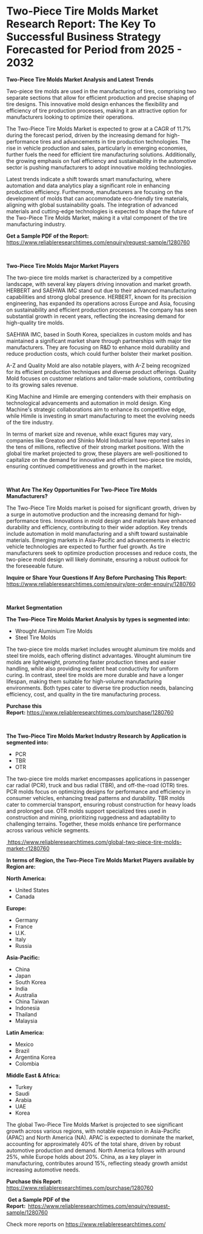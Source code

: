 <p><h1>Two-Piece Tire Molds Market Research Report: The Key To Successful Business Strategy Forecasted for Period from 2025 - 2032</h1></p><p><strong>Two-Piece Tire Molds Market Analysis and Latest Trends</strong></p>
<p><p>Two-piece tire molds are used in the manufacturing of tires, comprising two separate sections that allow for efficient production and precise shaping of tire designs. This innovative mold design enhances the flexibility and efficiency of tire production processes, making it an attractive option for manufacturers looking to optimize their operations.</p><p>The Two-Piece Tire Molds Market is expected to grow at a CAGR of 11.7% during the forecast period, driven by the increasing demand for high-performance tires and advancements in tire production technologies. The rise in vehicle production and sales, particularly in emerging economies, further fuels the need for efficient tire manufacturing solutions. Additionally, the growing emphasis on fuel efficiency and sustainability in the automotive sector is pushing manufacturers to adopt innovative molding technologies.</p><p>Latest trends indicate a shift towards smart manufacturing, where automation and data analytics play a significant role in enhancing production efficiency. Furthermore, manufacturers are focusing on the development of molds that can accommodate eco-friendly tire materials, aligning with global sustainability goals. The integration of advanced materials and cutting-edge technologies is expected to shape the future of the Two-Piece Tire Molds Market, making it a vital component of the tire manufacturing industry.</p></p>
<p><strong>Get a Sample PDF of the Report:&nbsp;</strong> <a href="https://www.reliableresearchtimes.com/enquiry/request-sample/1280760?utm_campaign=3560&utm_medium=2&utm_source=Github&utm_content=ia&utm_term=24032025&utm_id=two-piece-tire-molds">https://www.reliableresearchtimes.com/enquiry/request-sample/1280760</a></p>
<p>&nbsp;</p>
<p><strong>Two-Piece Tire Molds Major Market Players</strong></p>
<p><p>The two-piece tire molds market is characterized by a competitive landscape, with several key players driving innovation and market growth. HERBERT and SAEHWA IMC stand out due to their advanced manufacturing capabilities and strong global presence. HERBERT, known for its precision engineering, has expanded its operations across Europe and Asia, focusing on sustainability and efficient production processes. The company has seen substantial growth in recent years, reflecting the increasing demand for high-quality tire molds.</p><p>SAEHWA IMC, based in South Korea, specializes in custom molds and has maintained a significant market share through partnerships with major tire manufacturers. They are focusing on R&D to enhance mold durability and reduce production costs, which could further bolster their market position.</p><p>A-Z and Quality Mold are also notable players, with A-Z being recognized for its efficient production techniques and diverse product offerings. Quality Mold focuses on customer relations and tailor-made solutions, contributing to its growing sales revenue.</p><p>King Machine and Himile are emerging contenders with their emphasis on technological advancements and automation in mold design. King Machine's strategic collaborations aim to enhance its competitive edge, while Himile is investing in smart manufacturing to meet the evolving needs of the tire industry.</p><p>In terms of market size and revenue, while exact figures may vary, companies like Greatoo and Shinko Mold Industrial have reported sales in the tens of millions, reflective of their strong market positions. With the global tire market projected to grow, these players are well-positioned to capitalize on the demand for innovative and efficient two-piece tire molds, ensuring continued competitiveness and growth in the market.</p></p>
<p>&nbsp;</p>
<p><strong>What Are The Key Opportunities For Two-Piece Tire Molds Manufacturers?</strong></p>
<p><p>The Two-Piece Tire Molds market is poised for significant growth, driven by a surge in automotive production and the increasing demand for high-performance tires. Innovations in mold design and materials have enhanced durability and efficiency, contributing to their wider adoption. Key trends include automation in mold manufacturing and a shift toward sustainable materials. Emerging markets in Asia-Pacific and advancements in electric vehicle technologies are expected to further fuel growth. As tire manufacturers seek to optimize production processes and reduce costs, the two-piece mold design will likely dominate, ensuring a robust outlook for the foreseeable future.</p></p>
<p><strong>Inquire or Share Your Questions If Any Before Purchasing This Report:</strong> <a href="https://www.reliableresearchtimes.com/enquiry/pre-order-enquiry/1280760?utm_campaign=3560&utm_medium=2&utm_source=Github&utm_content=ia&utm_term=24032025&utm_id=two-piece-tire-molds">https://www.reliableresearchtimes.com/enquiry/pre-order-enquiry/1280760</a></p>
<p>&nbsp;</p>
<p><strong>Market Segmentation</strong></p>
<p><strong>The Two-Piece Tire Molds Market Analysis by types is segmented into:</strong></p>
<p><ul><li>Wrought Aluminium Tire Molds</li><li>Steel Tire Molds</li></ul></p>
<p><p>The two-piece tire molds market includes wrought aluminum tire molds and steel tire molds, each offering distinct advantages. Wrought aluminum tire molds are lightweight, promoting faster production times and easier handling, while also providing excellent heat conductivity for uniform curing. In contrast, steel tire molds are more durable and have a longer lifespan, making them suitable for high-volume manufacturing environments. Both types cater to diverse tire production needs, balancing efficiency, cost, and quality in the tire manufacturing process.</p></p>
<p><strong>Purchase this Report:&nbsp;</strong><a href="https://www.reliableresearchtimes.com/purchase/1280760?utm_campaign=3560&utm_medium=2&utm_source=Github&utm_content=ia&utm_term=24032025&utm_id=two-piece-tire-molds">https://www.reliableresearchtimes.com/purchase/1280760</a></p>
<p>&nbsp;</p>
<p><strong>The Two-Piece Tire Molds Market Industry Research by Application is segmented into:</strong></p>
<p><ul><li>PCR</li><li>TBR</li><li>OTR</li></ul></p>
<p><p>The two-piece tire molds market encompasses applications in passenger car radial (PCR), truck and bus radial (TBR), and off-the-road (OTR) tires. PCR molds focus on optimizing designs for performance and efficiency in consumer vehicles, enhancing tread patterns and durability. TBR molds cater to commercial transport, ensuring robust construction for heavy loads and prolonged use. OTR molds support specialized tires used in construction and mining, prioritizing ruggedness and adaptability to challenging terrains. Together, these molds enhance tire performance across various vehicle segments.</p></p>
<p><a href="https://www.reliableresearchtimes.com/global-two-piece-tire-molds-market-r1280760?utm_campaign=3560&utm_medium=2&utm_source=Github&utm_content=ia&utm_term=24032025&utm_id=two-piece-tire-molds">&nbsp;https://www.reliableresearchtimes.com/global-two-piece-tire-molds-market-r1280760</a></p>
<p><strong>In terms of Region, the Two-Piece Tire Molds Market Players available by Region are:</strong></p>
<p>
    <p> <strong> North America: </strong>
        <ul>
            <li>United States</li>
            <li>Canada</li>
        </ul>
        </p> 
    <p> <strong> Europe: </strong>
        <ul>
            <li>Germany</li>
            <li>France</li>
            <li>U.K.</li>
            <li>Italy</li>
            <li>Russia</li>
        </ul>
        </p> 
    <p> <strong> Asia-Pacific: </strong>
        <ul>
            <li>China</li>
            <li>Japan</li>
            <li>South Korea</li>
            <li>India</li>
            <li>Australia</li>
            <li>China Taiwan</li>
            <li>Indonesia</li>
            <li>Thailand</li>
            <li>Malaysia</li>
        </ul>
        </p> 
    <p> <strong> Latin America: </strong>
        <ul>
            <li>Mexico</li>
            <li>Brazil</li>
            <li>Argentina Korea</li>
            <li>Colombia</li>
        </ul>
        </p> 
    <p> <strong> Middle East & Africa: </strong>
        <ul>
            <li>Turkey</li>
            <li>Saudi</li>
            <li>Arabia</li>
            <li>UAE</li>
            <li>Korea</li>
        </ul>
    </p>
    </p>
<p><p>The global Two-Piece Tire Molds Market is projected to see significant growth across various regions, with notable expansion in Asia-Pacific (APAC) and North America (NA). APAC is expected to dominate the market, accounting for approximately 40% of the total share, driven by robust automotive production and demand. North America follows with around 25%, while Europe holds about 20%. China, as a key player in manufacturing, contributes around 15%, reflecting steady growth amidst increasing automotive needs.</p></p>
<p><strong>Purchase this Report: </strong><a href="https://www.reliableresearchtimes.com/purchase/1280760?utm_campaign=3560&utm_medium=2&utm_source=Github&utm_content=ia&utm_term=24032025&utm_id=two-piece-tire-molds">https://www.reliableresearchtimes.com/purchase/1280760</a></p>
<p>&nbsp;<strong>Get a Sample PDF of the Report:&nbsp;&nbsp;</strong><a href="https://www.reliableresearchtimes.com/enquiry/request-sample/1280760?utm_campaign=3560&utm_medium=2&utm_source=Github&utm_content=ia&utm_term=24032025&utm_id=two-piece-tire-molds">https://www.reliableresearchtimes.com/enquiry/request-sample/1280760</a></p>
<p><strong></strong></p>
<p>Check more reports on <a href="https://www.reliableresearchtimes.com/?utm_campaign=3560&utm_medium=2&utm_source=Github&utm_content=ia&utm_term=24032025&utm_id=two-piece-tire-molds">https://www.reliableresearchtimes.com/</a></p>